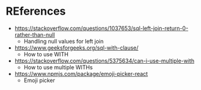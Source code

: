 # REferences
- https://stackoverflow.com/questions/1037653/sql-left-join-return-0-rather-than-null
    - Handling null values for left join
- https://www.geeksforgeeks.org/sql-with-clause/
    - How to use WITH
- https://stackoverflow.com/questions/5375634/can-i-use-multiple-with
    - How to use multiple WITHs
- https://www.npmjs.com/package/emoji-picker-react
    - Emoji picker
